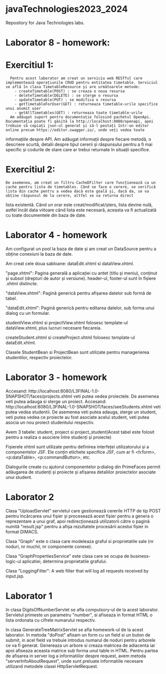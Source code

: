 # javaTechnologies2023_2024
Repository for Java Technologies labs.

# Laborator 8 - homework:
  # Exercitiul 1:
      Pentru acest laborator am creat un serviciu web RESTful care implementează operațiunile CRUD pentru entitatea timetable. Serviciul se află în clasa TimetableResource și are următoarele metode:
        - createTimetable(POST) : se creaza o noua resursa
        - deleteTimetable(DELETE) : se sterge o resursa
        - updateTimetable(PUT) : se modifica o resursa
        - getTimetableForUser(GET) : returneaza timetable-urile specifice unui anumit user
        - getAllTimetables(GET) : returneaza toate timetable-urile
      Am adăugat suport pentru documentație folosind pachetul OpenApi. Documentația poate fi găsită la http://localhost:8080/openapi, apoi trebuie să copiați json-ul generat și să-l postați într-un editor online precum https://editor.swagger.io/, unde veți vedea toate 
   informațiile despre API. Am adăugat informații despre fiecare metodă, o descriere scurtă, detalii despre tipul cererii și răspunsului pentru a fi mai specific și codurile de stare care ar trebui returnate în situații specifice.
  
  # Exercitiul 2:
    De asemenea, am creat un filtru CacheDFilter care funcționează ca un cache pentru lista de timetables. Când se face o cerere, se verifică lista din cache pentru a vedea dacă este goală și, dacă da, se va obține răspunsul de la cerere, altfel se va returna direct 
  lista existentă. Când un orar este creat/modificat/șters, lista devine nulă, astfel încât data viitoare când lista este necesară, aceasta va fi actualizată cu toate documentele din baza de date.

# Laborator 4 - homework

Am configurat un pool la baza de date și am creat un DataSource pentru a obține conexiuni la baza de date.

Am creat cele doua sabloane: dataEdit.xhtml si dataView.xhtml.

"page.xhtml": Pagina generală a aplicației cu antet (titlu și meniu), conținut și subsol (drepturi de autor și versiune). header-ul, footer-ul sunt în fișiere .xhtml distincte.

"dataView.xhtml": Pagină generică pentru afișarea datelor sub formă de tabel.

"dataEdit.xhtml": Pagină generică pentru editarea datelor, sub forma unui dialog cu un formular.

studentView.xhtml si projectView.xhtml folosesc template-ul dataView.xhtml, plus lucruri necesare fiecareia.

createStudent.xhtml si createProject.xhtml folosesc template-ul dataEdit.xhtml.

Clasele StudentBean si ProjectBean sunt utilizate pentru managerierea studentilor, respectiv proiectelor.

# Laborator 3 - homework

Accesand: http://localhost:8080/L3FINAL-1.0-SNAPSHOT/faces/projects.xhtml veti putea vedea proiectele. De asemenea veti putea adauga si sterge un proiect.
Accesand: http://localhost:8080/L3FINAL-1.0-SNAPSHOT/faces/seeStudents.xhtml veti putea vedea studentii. De asemenea veti putea adauga, sterge un student, veti putea vedea ce proiecte au fost asociate acelui student, veti putea asocia un nou proiect studentului respectiv.

Avem 3 tabele: student, project si project_student(Acest tabel este folosit pentru a realiza o asociere între studenți și proiecte)

Fișierele xhtml sunt utilizate pentru definirea interfeței utilizatorului și a componentelor JSF. Ele conțin etichete specifice JSF, cum ar fi <h:form>, <p:dataTable>, <p:commandButton>, etc.

Dialogurile create cu ajutorul componentelor p:dialog din PrimeFaces permit adăugarea de studenți și proiecte și afișarea detaliilor proiectelor asociate unui student.

# Laborator 2

Clasa "UploadServlet" servletul care gestionează cererile HTTP de tip POST pentru încărcarea unui fișier și procesează acest fișier pentru a genera o reprezentare a unui graf, apoi redirecționează utilizatorii către o pagină numită "result.jsp" pentru a afișa rezultatele procesării acestui fișier in format DIMACS.

Clasa "Graph" este o clasa care modeleaza graful si proprietatile sale (nr noduri, nr muchii, nr componente conexe).

Clasa "GraphPropertiesService" este clasa care se ocupa de business-logic-ul aplicatiei, determina proprietatile grafului.

Clasa "LoggingFilter": A web filter that will log all requests received by input.jsp.

# Laborator 1
In clasa DigitsOfNumberServlet se afla compulsory-ul de la acest laborator. Servletul primeste un parametru "number", si afiseaza in format HTML o lista ordonata cu cifrele numarului respectiv.

In clasa GenerateTreeMatrixServlet se afla homework-ul de la acest laborator. In metoda "doPost" afisam un form cu un field si un buton de submit, in acel field va trebuie introdus numarul de noduri pentru arborele ce va fi generat. Genereaza un arbore si creaza matricea de adiacenta iar apoi afiseaza aceasta matrice sub forma unul table in HTML. Pentru partea de afisarea in server log a informatiilor despre request, avem metoda "serverInfoAboutRequest", unde sunt preluate informatiile necesare utilizand metodele clasei HttpServletRequest. 
